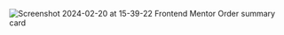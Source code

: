 ![Screenshot 2024-02-20 at 15-39-22 Frontend Mentor Order summary card](https://github.com/tango-one/order-summary-component-main/assets/36410725/e16e31e3-192a-4c89-b6af-bd0d5e6e26ab)
